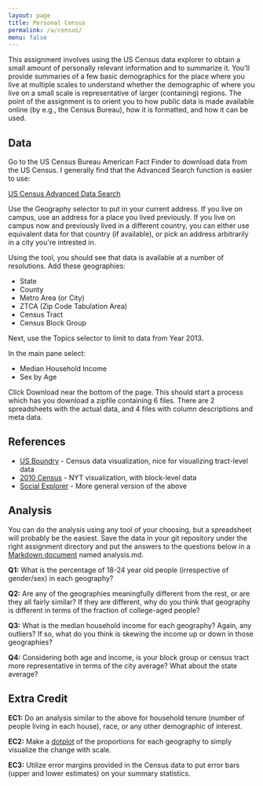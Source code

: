 ```yaml
---
layout: page
title: Personal Census
permalink: /a/census/
menu: false
---
```


This assignment involves using the US Census data explorer to obtain a small amount of personally relevant information and to summarize it. You'll provide summaries of a few basic demographics for the place where you live at multiple scales to understand whether the demographic of where you live on a small scale is representative of larger (containing) regions. The point of the assignment is to orient you to how public data is made available online (by e.g., the Census Bureau), how it is formatted, and how it can be used.

## Data

Go to the US Census Bureau American Fact Finder to download data from the US Census. I generally find that the Advanced Search function is easier to use:

[US Census Advanced Data Search](http://factfinder.census.gov/faces/nav/jsf/pages/searchresults.xhtml?refresh=t)

Use the Geography selector to put in your current address. If you live on campus, use an address for a place you lived previously. If you live on campus now and previously lived in a different country, you can either use equivalent data for that country (if available), or pick an address arbitrarily in a city you're intrested in.

Using the tool, you should see that data is available at a number of resolutions. Add these geographies:

  * State
  * County
  * Metro Area (or City)
  * ZTCA (Zip Code Tabulation Area)
  * Census Tract
  * Census Block Group

Next, use the Topics selector to limit to data from Year 2013.

In the main pane select:

  * Median Household Income
  * Sex by Age

Click Download near the bottom of the page. This should start a process which has you download a zipfile containing 6 files. There are 2 spreadsheets with the actual data, and 4 files with column descriptions and meta data.

## References

  * [US Boundry](http://www.usboundary.com/) - Census data visualization, nice for visualizing tract-level data
  * [2010 Census](https://projects.nytimes.com/census/2010/map) - NYT visualization, with block-level data
  * [Social Explorer](http://www.socialexplorer.com/) - More general version of the above

## Analysis

You can do the analysis using any tool of your choosing, but a spreadsheet will probably be the easiest. Save the data in your git repository under the right assignment directory and put the answers to the questions below in a [Markdown document](https://help.github.com/articles/markdown-basics/) named analysis.md.

**Q1:** What is the percentage of 18-24 year old people (irrespective of gender/sex) in each geography?

**Q2:** Are any of the geographies meaningfully different from the rest, or are they all fairly similar? If they are different, why do you think that geography is different in terms of the fraction of college-aged people?

**Q3:** What is the median household income for each geography? Again, any outliers? If so, what do you think is skewing the income up or down in those geographies?

**Q4:** Considering both age and income, is your block group or census tract more representative in terms of the city average? What about the state average?

## Extra Credit

**EC1:** Do an analysis similar to the above for household tenure (number of people living in each house), race, or any other demographic of interest.

**EC2:** Make a [dotplot](http://www.statmethods.net/graphs/dot.html) of the proportions for each geography to simply visualize the change with scale.

**EC3:** Utilize error margins provided in the Census data to put error bars (upper and lower estimates) on your summary statistics.
